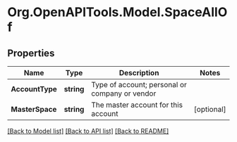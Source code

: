 
# Org.OpenAPITools.Model.SpaceAllOf

## Properties

Name | Type | Description | Notes
------------ | ------------- | ------------- | -------------
**AccountType** | **string** | Type of account; personal or company or vendor | 
**MasterSpace** | **string** | The master account for this account | [optional] 

[[Back to Model list]](../README.md#documentation-for-models)
[[Back to API list]](../README.md#documentation-for-api-endpoints)
[[Back to README]](../README.md)

